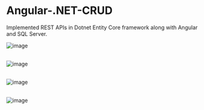 # Angular-.NET-CRUD
Implemented REST APIs in Dotnet Entity Core framework along with Angular and SQL Server.

![image](https://github.com/Syed007Hassan/Angular-.NET-CRUD/assets/104893311/05485077-c3c8-49c3-a574-b6905de9bbba)<br><br>

![image](https://github.com/Syed007Hassan/Angular-.NET-CRUD/assets/104893311/552759e8-109d-4127-a914-15c735eb9270)<br><br>

![image](https://github.com/Syed007Hassan/Angular-.NET-CRUD/assets/104893311/db0ccff8-d919-4be5-9aef-f5f59a979c9e)<br><br>

![image](https://github.com/Syed007Hassan/Angular-.NET-CRUD/assets/104893311/2d856b9a-4b60-4b04-a103-57194364a028)<br>
